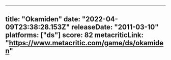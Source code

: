 
---
title: "Okamiden"
date: "2022-04-09T23:38:28.153Z"
releaseDate: "2011-03-10"
platforms: ["ds"]
score: 82
metacriticLink: "https://www.metacritic.com/game/ds/okamiden"
---
